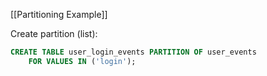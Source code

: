[[Partitioning Example]]

Create partition (list):

```sql
CREATE TABLE user_login_events PARTITION OF user_events
    FOR VALUES IN ('login');
```
